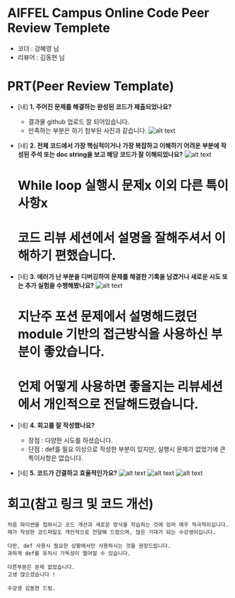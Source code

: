 # AIFFEL Campus Online Code Peer Review Templete
- 코더 : 강혜영 님
- 리뷰어 : 김동현 님


# PRT(Peer Review Template)
- [네]  **1. 주어진 문제를 해결하는 완성된 코드가 제출되었나요?**
    - 결과물 github 업로드 잘 되어있습니다.
    - 만족하는 부분은 하기 첨부된 사진과 같습니다.
    ![alt text](image.png)


- [네]  **2. 전체 코드에서 가장 핵심적이거나 가장 복잡하고 이해하기 어려운 부분에 작성된 
주석 또는 doc string을 보고 해당 코드가 잘 이해되었나요?**
    ![alt text](image-1.png)  
    # While loop 실행시 문제x 이외 다른 특이사항x
    # 코드 리뷰 세션에서 설명을 잘해주셔서 이해하기 편했습니다.


- [네]  **3. 에러가 난 부분을 디버깅하여 문제를 해결한 기록을 남겼거나
새로운 시도 또는 추가 실험을 수행해봤나요?**
    ![alt text](image-2.png)    
    # 지난주 포션 문제에서 설명해드렸던 module 기반의 접근방식을 사용하신 부분이 좋았습니다.
    # 언제 어떻게 사용하면 좋을지는 리뷰세션에서 개인적으로 전달해드렸습니다. 


- [네]  **4. 회고를 잘 작성했나요?**
    - 장점 : 다양한 시도를 하셨습니다. 
    - 단점 : def를 필요 이상으로 작성한 부분이 있지만, 실행시 문제가 없었기에 큰 특이사항은 없습니다.
        
- [네]  **5. 코드가 간결하고 효율적인가요?**
    ![alt text](image-3.png)
    ![alt text](image-4.png)
    ![alt text](image-5.png)

# 회고(참고 링크 및 코드 개선)
```
처음 파이썬을 접하시고 코드 개선과 새로운 방식을 학습하는 것에 있어 매우 적극적이십니다.
제가 작성한 코드파일도 개인적으로 전달해 드렸으며, 많은 기대가 되는 수강생이십니다.

다만, def 사용시 필요한 상황에서만 사용하시는 것을 권장드립니다.
과하게 def를 유치시 가독성이 떨어질 수 있습니다.

다른부분은 문제 없었습니다. 
고생 많으셨습니다 ! 

수강생 김동현 드림.
```